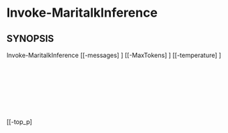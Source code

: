﻿---
external help file: powershai-help.xml
schema: 2.0.0
powershai: true
---

# Invoke-MaritalkInference

## SYNOPSIS <!--!= @#Synop !-->
Invoke-MaritalkInference [[-messages] <Object>] [[-MaxTokens] <Object>] [[-temperature] <Object>] [[-top_p] <Object>] [[-model] <Object>] [[-StreamCallback] <Object>] [-do_sample] [<CommonParameters>]

## SYNTAX <!--!= @#Syntax !-->

```
Invoke-MaritalkInference [<CommonParameters>]
```

## PARAMETERS <!--!= @#Params !-->

### -MaxTokens
Parameter Set: (All)
Type: Object
Aliases:
Accepted Values:
Required: false
Position: 1
Default Value:
Accept pipeline input: false
Accept wildcard characters:

```yml
Parameter Set: (All)
Type: 
Aliases: 
Accepted Values: 
Required: false
Position: named
Default Value: None
Accept pipeline input: false
Accept wildcard characters: false
```

### -StreamCallback
Parameter Set: (All)
Type: Object
Aliases:
Accepted Values:
Required: false
Position: 5
Default Value:
Accept pipeline input: false
Accept wildcard characters:

```yml
Parameter Set: (All)
Type: 
Aliases: 
Accepted Values: 
Required: false
Position: named
Default Value: None
Accept pipeline input: false
Accept wildcard characters: false
```

### -do_sample
Parameter Set: (All)
Type: switch
Aliases:
Accepted Values:
Required: false
Position: Named
Default Value:
Accept pipeline input: false
Accept wildcard characters:

```yml
Parameter Set: (All)
Type: 
Aliases: 
Accepted Values: 
Required: false
Position: named
Default Value: None
Accept pipeline input: false
Accept wildcard characters: false
```

### -messages
Parameter Set: (All)
Type: Object
Aliases: prompt
Accepted Values:
Required: false
Position: 0
Default Value:
Accept pipeline input: false
Accept wildcard characters:

```yml
Parameter Set: (All)
Type: 
Aliases: prompt
Accepted Values: 
Required: false
Position: named
Default Value: None
Accept pipeline input: false
Accept wildcard characters: false
```

### -model
Parameter Set: (All)
Type: Object
Aliases:
Accepted Values:
Required: false
Position: 4
Default Value:
Accept pipeline input: false
Accept wildcard characters:

```yml
Parameter Set: (All)
Type: 
Aliases: 
Accepted Values: 
Required: false
Position: named
Default Value: None
Accept pipeline input: false
Accept wildcard characters: false
```

### -temperature
Parameter Set: (All)
Type: Object
Aliases:
Accepted Values:
Required: false
Position: 2
Default Value:
Accept pipeline input: false
Accept wildcard characters:

```yml
Parameter Set: (All)
Type: 
Aliases: 
Accepted Values: 
Required: false
Position: named
Default Value: None
Accept pipeline input: false
Accept wildcard characters: false
```

### -top_p
Parameter Set: (All)
Type: Object
Aliases:
Accepted Values:
Required: false
Position: 3
Default Value:
Accept pipeline input: false
Accept wildcard characters:

```yml
Parameter Set: (All)
Type: 
Aliases: 
Accepted Values: 
Required: false
Position: named
Default Value: None
Accept pipeline input: false
Accept wildcard characters: false
```



<!--PowershaiAiDocBlockStart-->
_Automatically translated using PowershAI and AI
_
<!--PowershaiAiDocBlockEnd-->
